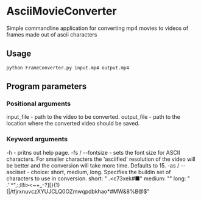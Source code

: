 # AsciiMovieConverter
Simple commandline application for converting mp4 movies to videos of frames made out of ascii characters

## Usage
```python FrameConverter.py input.mp4 output.mp4```

## Program parameters
### Positional arguments
input_file - path to the video to be converted.
output_file - path to the location where the converted video should be saved.
### Keyword arguments
-h - pritns out help page.
-fs / --fontsize - sets the font size for ASCII characters. For smaller characters the 'asciified' resolution of the video will be better and the conversion will take more time. Defaults to 15.
-as / --asciiset - choice: short, medium, long. Specifies the buildin set of characters to use in conversion.
  short: " .<c73xek#■"
  medium: ""
  long: " .'\`^\",:;Il!i><~+\_-?][}{1)(|\/tfjrxnuvczXYUJCLQ0OZmwqpdbkhao\*#MW&8%B@$"
